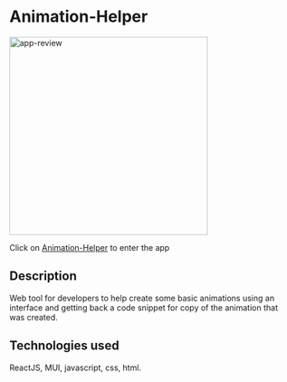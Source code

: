 # Animation-Helper

<img width="350" src="https://i.im.ge/2022/08/19/OaD7WP.Screen-Shot-2022-08-19-at-1-44-37.png" alt="app-review"/>

Click on [Animation-Helper](https://quirky-bhabha-3a3b53.netlify.app/) to enter the app

## Description

Web tool for developers to help create some basic animations using an interface and
getting back a code snippet for copy of the animation that was created.

## Technologies used

ReactJS, MUI, javascript, css, html.
